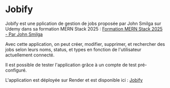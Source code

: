 # Jobify

Jobify est une pplication de gestion de jobs proposée par John Smilga sur Udemy dans sa formation MERN Stack 2025 : [Formation MERN Stack 2025 - Par John Smilga](https://www.udemy.com/course/react-nodejs-express-mongodb-the-mern-fullstack-guide/)

Avec cette application, on peut créer, modifier, supprimer, et rechercher des jobs selon leurs noms, status, et types en fonction de l'utilisateur actuellement connecté.

Il est possible de tester l'application grâce à un compte de test pré-configuré.

L'application est déployée sur Render et est disponible ici : [Jobify](https://jobify-7cza.onrender.com) 
